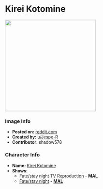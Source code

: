 # Kirei Kotomine

<img src="https://raw.githubusercontent.com/shadow578/Project-Padoru/master/Padoru/U_Jespe-R/fate-kirei-kotomine-jesper.png" height="300">

### Image Info
* **Posted on:**     [reddit.com](https://www.reddit.com/r/Padoru/comments/emci81/daily_padoru_9_kirei_kotomine_fate/)
* **Created by:**    [u/Jespe-R](https://github.com/shadow578/Project-Padoru/blob/master/table-of-contents/creators/uJespeR.md)
* **Contributor:**   shadow578

### Character Info
* **Name:**   [Kirei Kotomine](https://myanimelist.net/character/506)
* **Shows:**
  * [Fate/stay night TV Reproduction](https://github.com/shadow578/Project-Padoru/blob/master/table-of-contents/shows/FatestaynightTVReproduction.md) - [__MAL__](https://myanimelist.net/anime/7559/Fate_stay_night_TV_Reproduction)
  * [Fate/stay night](https://github.com/shadow578/Project-Padoru/blob/master/table-of-contents/shows/Fatestaynight.md) - [__MAL__](https://myanimelist.net/manga/715/Fate_stay_night)


